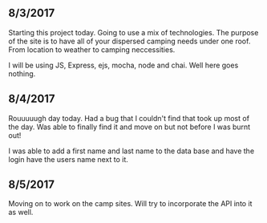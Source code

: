 8/3/2017
------------

Starting this project today. Going to use a mix of technologies. The purpose of the site is to have all of your dispersed camping needs under one roof. From location to weather to camping neccessities. 

I will be using JS, Express, ejs, mocha, node and chai. Well here goes nothing.

8/4/2017
-----------

Rouuuuugh day today. Had a bug that I couldn't find that took up most of the day. Was able to finally find it and move on but not before I was burnt out! 

I was able to add a first name and last name to the data base and have the login have the users name next to it.

8/5/2017
-----------

Moving on to work on the camp sites. Will try to incorporate the API into it as well.